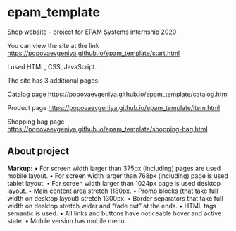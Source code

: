 # epam_template
Shop website - project for EPAM Systems internship 2020

You can view the site at the link https://popovaevgeniya.github.io/epam_template/start.html

I used HTML, CSS, JavaScript.

The site has 3 additional pages:

Catalog page https://popovaevgeniya.github.io/epam_template/catalog.html

Product page https://popovaevgeniya.github.io/epam_template/item.html

Shopping bag page https://popovaevgeniya.github.io/epam_template/shopping-bag.html

## About project
**Markup:**
  • For screen width larger than 375px (including) pages are used mobile layout.
  • For screen width larger than 768px (including) page is used tablet layout.
  • For screen width larger than 1024px page is used desktop layout.
  • Main content area stretch 1180px.
  • Promo blocks (that take full width on desktop layout) stretch 1300px.
  • Border separators that take full width on desktop stretch wider and “fade out” at the ends.
  • HTML tags semantic is used.
  • All links and buttons have noticeable hover and active state.
  • Mobile version has mobile menu.
